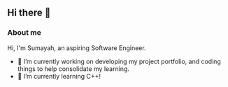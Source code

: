 ## Hi there 👋

### About me

Hi, I'm Sumayah, an aspiring Software Engineer. 
- 🔭 I’m currently working on developing my project portfolio, and coding things to help consolidate my learning.
- 🌱 I’m currently learning C++!

<!--
**sumayahh/sumayahh** is a ✨ _special_ ✨ repository because its `README.md` (this file) appears on your GitHub profile.

Here are some ideas to get you started:

- 🔭 I’m currently working on ...
- 🌱 I’m currently learning ...
- 👯 I’m looking to collaborate on ...
- 🤔 I’m looking for help with ...
- 💬 Ask me about ...
- 📫 How to reach me: ...
- 😄 Pronouns: ...
- ⚡ Fun fact: ...
-->

